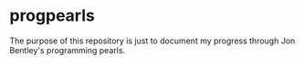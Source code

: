 # progpearls
The purpose of this repository is just to document my progress through Jon Bentley's programming pearls.
